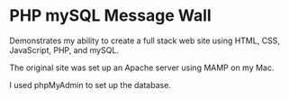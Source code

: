 # PHP mySQL Message Wall
Demonstrates my ability to create a full stack web site using HTML, CSS, JavaScript, PHP, and mySQL.

The original site was set up an Apache server using MAMP on my Mac.

I used phpMyAdmin to set up the database.
